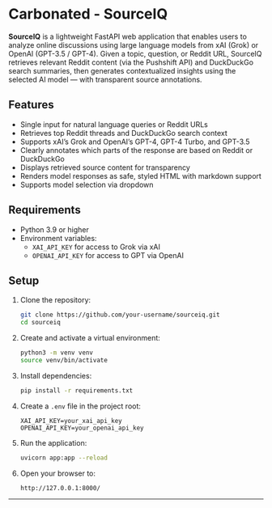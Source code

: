 # Carbonated - SourceIQ

**SourceIQ** is a lightweight FastAPI web application that enables users to analyze online discussions using large language models from xAI (Grok) or OpenAI (GPT-3.5 / GPT-4). Given a topic, question, or Reddit URL, SourceIQ retrieves relevant Reddit content (via the Pushshift API) and DuckDuckGo search summaries, then generates contextualized insights using the selected AI model — with transparent source annotations.

## Features

- Single input for natural language queries or Reddit URLs
- Retrieves top Reddit threads and DuckDuckGo search context
- Supports xAI’s Grok and OpenAI’s GPT-4, GPT-4 Turbo, and GPT-3.5
- Clearly annotates which parts of the response are based on Reddit or DuckDuckGo
- Displays retrieved source content for transparency
- Renders model responses as safe, styled HTML with markdown support
- Supports model selection via dropdown

## Requirements

- Python 3.9 or higher
- Environment variables:
  - `XAI_API_KEY` for access to Grok via xAI
  - `OPENAI_API_KEY` for access to GPT via OpenAI

## Setup

1. Clone the repository:

    ```bash
    git clone https://github.com/your-username/sourceiq.git
    cd sourceiq
    ```

2. Create and activate a virtual environment:

    ```bash
    python3 -m venv venv
    source venv/bin/activate
    ```

3. Install dependencies:

    ```bash
    pip install -r requirements.txt
    ```

4. Create a `.env` file in the project root:

    ```env
    XAI_API_KEY=your_xai_api_key
    OPENAI_API_KEY=your_openai_api_key
    ```

5. Run the application:

    ```bash
    uvicorn app:app --reload
    ```

6. Open your browser to:

    ```
    http://127.0.0.1:8000/
    ```
---
